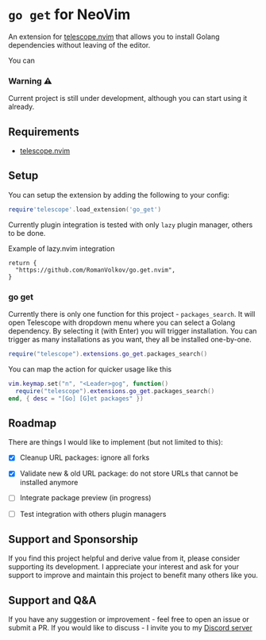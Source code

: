 # `go get` for NeoVim

An extension for [telescope.nvim](https://github.com/nvim-telescope/telescope.nvim) that allows you to install Golang dependencies without leaving of the editor.

You can 

### Warning ⚠️
Current project is still under development, although you can start using it already.


## Requirements

- [telescope.nvim](https://github.com/nvim-telescope/telescope.nvim) 


## Setup
You can setup the extension by adding the following to your config:
```lua
require'telescope'.load_extension('go_get')
```

Currently plugin integration is tested with only `lazy` plugin manager, others to be done.

Example of lazy.nvim integration

```
return {
  "https://github.com/RomanVolkov/go.get.nvim",
}
```

### go get

Currently there is only one function for this project - `packages_search`. It will open Telescope with dropdown menu where you can select a Golang dependency. 
By selecting it (with Enter) you will trigger installation. You can trigger as many installations as you want, they all be installed one-by-one. 
```lua
require("telescope").extensions.go_get.packages_search()
```


You can map the action for quicker usage like this

```lua
vim.keymap.set("n", "<Leader>gog", function()
  require("telescope").extensions.go_get.packages_search()
end, { desc = "[Go] [G]et packages" })
```


## Roadmap

There are things I would like to implement (but not limited to this):
- [x] Cleanup URL packages: ignore all forks
- [x] Validate new & old URL package: do not store URLs that cannot be installed anymore
- [ ] Integrate package preview (in progress)
- [ ] Test integration with others plugin managers


## Support and Sponsorship
If you find this project helpful and derive value from it, please consider supporting its development. I appreciate your interest and ask for your support to improve and maintain this project to benefit many others like you.

## Support and Q&A 

If you have any suggestion or improvement - feel free to open an issue or submit a PR.
If you would like to discuss - I invite you to my [Discord server](https://discord.gg/QeVvfvFfb6)

